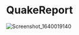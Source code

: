 # QuakeReport
 
![Screenshot_1640019140](https://user-images.githubusercontent.com/54503407/146804600-ace1731d-0eb4-4071-a47f-13e86b141f64.png)
